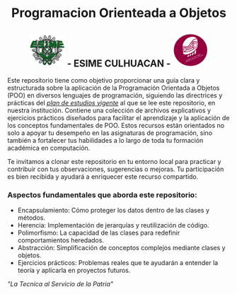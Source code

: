 
<div align="middle">

# Programacion Orienteada a Objetos
  
## <img src="ESIME-LOGO.png" width="80"> - ESIME CULHUACAN - <img src="IC-LOGO.png" width="80">

</div>

Este repositorio tiene como objetivo proporcionar una guía clara y estructurada sobre la aplicación de la Programación Orientada a Objetos (POO) en diversos lenguajes de programación, siguiendo las directrices y prácticas del *[plan de estudios vigente](https://sacadem.esimecu.ipn.mx/public/ic/planes/plan%20de%20estudios.pd)* al que se lee este repositorio, en nuestra institución. Contiene una colección de archivos explicativos y ejercicios prácticos diseñados para facilitar el aprendizaje y la aplicación de los conceptos fundamentales de POO. Estos recursos están orientados no solo a apoyar tu desempeño en las asignaturas de programación, sino también a fortalecer tus habilidades a lo largo de toda tu formación académica en computación.

Te invitamos a clonar este repositorio en tu entorno local para practicar y contribuir con tus observaciones, sugerencias o mejoras. Tu participación es bien recibida y ayudará a enriquecer este recurso compartido.

### Aspectos fundamentales que aborda este repositorio:

- Encapsulamiento: Cómo proteger los datos dentro de las clases y métodos.
- Herencia: Implementación de jerarquías y reutilización de código.
- Polimorfismo: La capacidad de las clases para redefinir comportamientos heredados.
- Abstracción: Simplificación de conceptos complejos mediante clases y objetos.
- Ejercicios prácticos: Problemas reales que te ayudarán a entender la teoría y aplicarla en proyectos futuros.

  
*"La Tecnica al Servicio de la Patria"*

